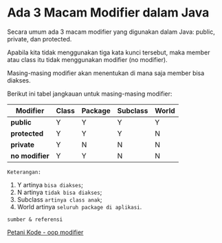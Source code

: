 # Ada 3 Macam Modifier dalam Java
Secara umum ada 3 macam modifier yang digunakan dalam Java: public, private, dan protected.

Apabila kita tidak menggunakan tiga kata kunci tersebut, maka member atau class itu tidak menggunakan modifier (no modifier).

Masing-masing modifier akan menentukan di mana saja member bisa diakses.

Berikut ini tabel jangkauan untuk masing-masing modifier:

|Modifier| Class | Package | Subclass | World |
|--|--|--|--|--|
|**public**| Y | Y | Y | Y |
|**protected**| Y | Y | Y | N |
|**private**| Y | N | N | N |
|**no modifier**| Y | Y | N | N |

```
Keterangan:
```
1. Y artinya `bisa diakses`;
2. N artinya `tidak bisa diakses`;
3. Subclass `artinya class anak`;
4. World artinya `seluruh package di aplikasi`.


```
sumber & referensi
```
[Petani Kode - oop modifier](
https://www.petanikode.com/java-oop-modifier/)